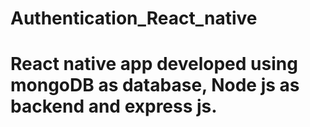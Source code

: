 # Authentication_React_native
# React native app developed using mongoDB as database, Node js as backend and express js.

